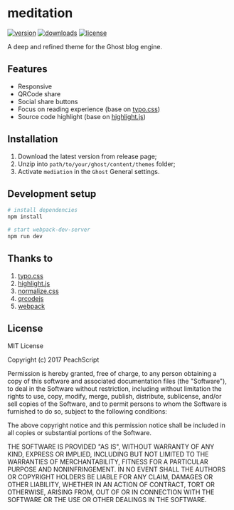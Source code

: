 # meditation
[![version](https://img.shields.io/github/release/PeachScript/meditation.svg)]() [![downloads](https://img.shields.io/github/downloads/PeachScript/meditation/total.svg)]() [![license](https://img.shields.io/github/license/PeachScript/meditation.svg)]()

A deep and refined theme for the Ghost blog engine.

## Features

- Responsive
- QRCode share
- Social share buttons
- Focus on reading experience (base on [typo.css](https://github.com/sofish/typo.css/))
- Source code highlight (base on [highlight.js](https://github.com/isagalaev/highlight.js))

## Installation

1. Download the latest version from release page;
2. Unzip into `path/to/your/ghost/content/themes` folder;
3. Activate `mediation` in the `Ghost` General settings.

## Development setup

```bash
# install dependencies
npm install

# start webpack-dev-server
npm run dev
```

## Thanks to

1. [typo.css](https://github.com/sofish/typo.css/)
2. [highlight.js](https://github.com/isagalaev/highlight.js)
3. [normalize.css](https://github.com/necolas/normalize.css/)
4. [qrcodejs](https://github.com/davidshimjs/qrcodejs)
5. [webpack](https://github.com/webpack/webpack)

## License

MIT License

Copyright (c) 2017 PeachScript

Permission is hereby granted, free of charge, to any person obtaining a copy
of this software and associated documentation files (the "Software"), to deal
in the Software without restriction, including without limitation the rights
to use, copy, modify, merge, publish, distribute, sublicense, and/or sell
copies of the Software, and to permit persons to whom the Software is
furnished to do so, subject to the following conditions:

The above copyright notice and this permission notice shall be included in all
copies or substantial portions of the Software.

THE SOFTWARE IS PROVIDED "AS IS", WITHOUT WARRANTY OF ANY KIND, EXPRESS OR
IMPLIED, INCLUDING BUT NOT LIMITED TO THE WARRANTIES OF MERCHANTABILITY,
FITNESS FOR A PARTICULAR PURPOSE AND NONINFRINGEMENT. IN NO EVENT SHALL THE
AUTHORS OR COPYRIGHT HOLDERS BE LIABLE FOR ANY CLAIM, DAMAGES OR OTHER
LIABILITY, WHETHER IN AN ACTION OF CONTRACT, TORT OR OTHERWISE, ARISING FROM,
OUT OF OR IN CONNECTION WITH THE SOFTWARE OR THE USE OR OTHER DEALINGS IN THE
SOFTWARE.
